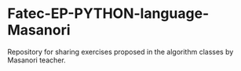 # Fatec-EP-PYTHON-language-Masanori
 Repository for sharing exercises proposed in the algorithm classes by Masanori teacher.
